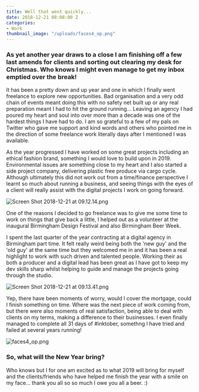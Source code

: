 ```yaml
---
title: Well that went quickly...
date: 2018-12-21 08:08:00 Z
categories:
- Work
thumbnail_image: "/uploads/faces4_op.png"
---
```


### As yet another year draws to a close I am finishing off a few last amends for clients and sorting out clearing my desk for Christmas. Who knows I might even manage to get my inbox emptied over the break!

It has been a pretty down and up year and one in which I finally went freelance to explore new opportunities. Bad organisation and a very odd chain of events meant doing this with no safety net built up or any real preparation meant I had to hit the ground running... Leaving an agency I had poured my heart and soul into over more than a decade was one of the hardest things I have had to do. I am so grateful to a few of my pals on Twitter who gave me support and kind words and others who pointed me in the direction of some freelance work literally days after I mentioned I was available.

As the year progressed I have worked on some great projects including an ethical fashion brand, something I would love to build upon in 2019. Environmental issues are something close to my heart and I also started a side project company, delivering plastic free produce via cargo cycle. Although ultimately this did not work out from a time/finance perspective I learnt so much about running a business, and seeing things with the eyes of a client will really assist with the digital projects I work on going forward.

![Screen Shot 2018-12-21 at 09.12.14.png](/uploads/Screen%20Shot%202018-12-21%20at%2009.12.14.png)

One of the reasons I decided to go freelance was to give me some time to work on things that give back a little, I helped out as a volunteer at the inaugural Birmingham Design Festival and also Birmingham Beer Week. 

I spent the last quarter of the year contracting at a digital agency in Birmingham part time. It felt really weird being both the 'new guy' and the 'old guy' at the same time but they welcomed me in and it has been a real highlight to work with such driven and talented people. Working their as both a producer and a digital lead has been great as I have got to keep my dev skills sharp whilst helping to guide and manage the projects going through the studio.

![Screen Shot 2018-12-21 at 09.13.41.png](/uploads/Screen%20Shot%202018-12-21%20at%2009.13.41.png)

Yep, there have been moments of worry, would I cover the mortgage, could I finish something on time. Where was the next piece of work coming from, but there were also moments of real satisfaction, being able to deal with clients on my terms, making a difference to their businesses. I even finally managed to complete all 31 days of #inktober, somethng I have tried and failed at several years running! 

![faces4_op.png](/uploads/faces4_op.png)

### So, what will the New Year bring? 

Who knows but I for one am excited as to what 2019 will bring for myself and the clients/friends who have helped me finish the year with a smile on my face... thank you all so so much I owe you all a beer. :) 


 